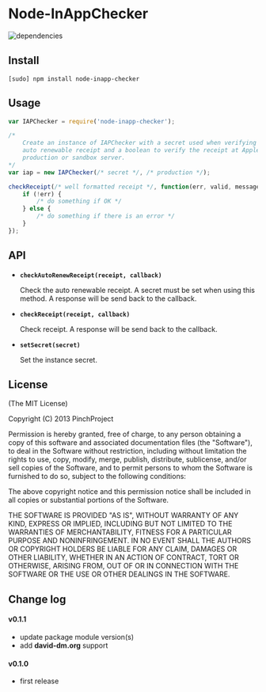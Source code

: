 # Node-InAppChecker

![dependencies](https://david-dm.org/PinchProject/Node-InAppChecker.png)

## Install

```
[sudo] npm install node-inapp-checker
```

## Usage

```javascript
var IAPChecker = require('node-inapp-checker');

/*
	Create an instance of IAPChecker with a secret used when verifying an 
	auto renewable receipt and a boolean to verify the receipt at Apple
	production or sandbox server.
*/
var iap = new IAPChecker(/* secret */, /* production */);

checkReceipt(/* well formatted receipt */, function(err, valid, message, data){
	if (!err) {
		/* do something if OK */
	} else {
		/* do something if there is an error */
	}
});
```

## API

* **`checkAutoRenewReceipt(receipt, callback)`**

	Check the auto renewable receipt. A secret must be set when using this method. A response will be send back to the callback.

* **`checkReceipt(receipt, callback)`**

	Check receipt. A response will be send back to the callback.

* **`setSecret(secret)`**

	Set the instance secret.


## License

(The MIT License)

Copyright (C) 2013 PinchProject

Permission is hereby granted, free of charge, to any person obtaining a copy of this software and associated documentation files (the "Software"), to deal in the Software without restriction, including without limitation the rights to use, copy, modify, merge, publish, distribute, sublicense, and/or sell copies of the Software, and to permit persons to whom the Software is furnished to do so, subject to the following conditions:

The above copyright notice and this permission notice shall be included in all copies or substantial portions of the Software.

THE SOFTWARE IS PROVIDED "AS IS", WITHOUT WARRANTY OF ANY KIND, EXPRESS OR IMPLIED, INCLUDING BUT NOT LIMITED TO THE WARRANTIES OF MERCHANTABILITY, FITNESS FOR A PARTICULAR PURPOSE AND NONINFRINGEMENT. IN NO EVENT SHALL THE AUTHORS OR COPYRIGHT HOLDERS BE LIABLE FOR ANY CLAIM, DAMAGES OR OTHER LIABILITY, WHETHER IN AN ACTION OF CONTRACT, TORT OR OTHERWISE, ARISING FROM, OUT OF OR IN CONNECTION WITH THE SOFTWARE OR THE USE OR OTHER DEALINGS IN THE SOFTWARE.

## Change log

#### v0.1.1

* update package module version(s)
* add **david-dm.org** support

#### v0.1.0

* first release